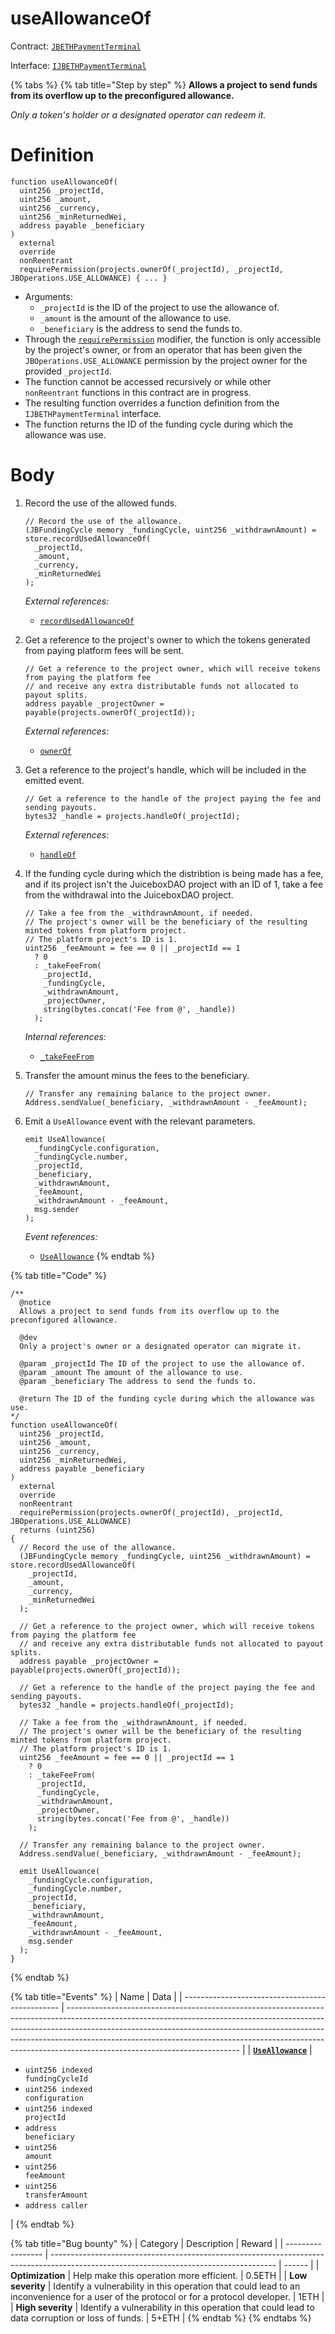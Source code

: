 # useAllowanceOf

Contract: [`JBETHPaymentTerminal`](../)​‌

Interface: [`IJBETHPaymentTerminal`](../../../../interfaces/ijbethpaymentterminal.md)

{% tabs %}
{% tab title="Step by step" %}
**Allows a project to send funds from its overflow up to the preconfigured allowance.**

_Only a token's holder or a designated operator can redeem it._

# Definition

```solidity
function useAllowanceOf(
  uint256 _projectId,
  uint256 _amount,
  uint256 _currency,
  uint256 _minReturnedWei,
  address payable _beneficiary
)
  external
  override
  nonReentrant
  requirePermission(projects.ownerOf(_projectId), _projectId, JBOperations.USE_ALLOWANCE) { ... }
```

* Arguments:
  * `_projectId` is the ID of the project to use the allowance of.
  * `_amount` is the amount of the allowance to use.
  * `_beneficiary` is the address to send the funds to.
* Through the [`requirePermission`](../../../or-abstract/jboperatable/modifiers/requirepermission.md) modifier, the function is only accessible by the project's owner, or from an operator that has been given the `JBOperations.USE_ALLOWANCE` permission by the project owner for the provided `_projectId`.
* The function cannot be accessed recursively or while other `nonReentrant` functions in this contract are in progress.
* The resulting function overrides a function definition from the `IJBETHPaymentTerminal` interface.
* The function returns the ID of the funding cycle during which the allowance was use.

# Body

1.  Record the use of the allowed funds.

    ```solidity
    // Record the use of the allowance.
    (JBFundingCycle memory _fundingCycle, uint256 _withdrawnAmount) = store.recordUsedAllowanceOf(
      _projectId,
      _amount,
      _currency,
      _minReturnedWei
    );
    ```

    _External references:_

    * [`recordUsedAllowanceOf`](../../jbethpaymentterminalstore/write/recordusedallowanceof.md)
2.  Get a reference to the project's owner to which the tokens generated from paying platform fees will be sent.

    ```solidity
    // Get a reference to the project owner, which will receive tokens from paying the platform fee
    // and receive any extra distributable funds not allocated to payout splits.
    address payable _projectOwner = payable(projects.ownerOf(_projectId));
    ```

    _External references:_

    * [`ownerOf`](https://github.com/OpenZeppelin/openzeppelin-contracts/blob/46ce0cfa3323a2787864f884b3c12960bc53b233/contracts/token/ERC721/ERC721.sol#L70)
3.  Get a reference to the project's handle, which will be included in the emitted event.

    ```solidity
    // Get a reference to the handle of the project paying the fee and sending payouts.
    bytes32 _handle = projects.handleOf(_projectId);
    ```

    _External references:_

    * [`handleOf`](../../../jbprojects/properties/handleof.md)
4.  If the funding cycle during which the distribtion is being made has a fee, and if its project isn't the JuiceboxDAO project with an ID of 1, take a fee from the withdrawal into the JuiceboxDAO project.

    ```solidity
    // Take a fee from the _withdrawnAmount, if needed.
    // The project's owner will be the beneficiary of the resulting minted tokens from platform project.
    // The platform project's ID is 1.
    uint256 _feeAmount = fee == 0 || _projectId == 1
      ? 0
      : _takeFeeFrom(
        _projectId,
        _fundingCycle,
        _withdrawnAmount,
        _projectOwner,
        string(bytes.concat('Fee from @', _handle))
      );
    ```

    _Internal references:_

    * [`_takeFeeFrom`](\_takefeefrom.md)
5.  Transfer the amount minus the fees to the beneficiary.

    ```solidity
    // Transfer any remaining balance to the project owner.
    Address.sendValue(_beneficiary, _withdrawnAmount - _feeAmount);
    ```
6.  Emit a `UseAllowance` event with the relevant parameters.

    ```solidity
    emit UseAllowance(
      _fundingCycle.configuration,
      _fundingCycle.number,
      _projectId,
      _beneficiary,
      _withdrawnAmount,
      _feeAmount,
      _withdrawnAmount - _feeAmount,
      msg.sender
    );
    ```

    _Event references:_

    * [`UseAllowance`](../events/useallowance.md)
{% endtab %}

{% tab title="Code" %}
```solidity
/**
  @notice 
  Allows a project to send funds from its overflow up to the preconfigured allowance.

  @dev 
  Only a project's owner or a designated operator can migrate it.

  @param _projectId The ID of the project to use the allowance of.
  @param _amount The amount of the allowance to use.
  @param _beneficiary The address to send the funds to.

  @return The ID of the funding cycle during which the allowance was use.
*/
function useAllowanceOf(
  uint256 _projectId,
  uint256 _amount,
  uint256 _currency,
  uint256 _minReturnedWei,
  address payable _beneficiary
)
  external
  override
  nonReentrant
  requirePermission(projects.ownerOf(_projectId), _projectId, JBOperations.USE_ALLOWANCE)
  returns (uint256)
{
  // Record the use of the allowance.
  (JBFundingCycle memory _fundingCycle, uint256 _withdrawnAmount) = store.recordUsedAllowanceOf(
    _projectId,
    _amount,
    _currency,
    _minReturnedWei
  );

  // Get a reference to the project owner, which will receive tokens from paying the platform fee
  // and receive any extra distributable funds not allocated to payout splits.
  address payable _projectOwner = payable(projects.ownerOf(_projectId));

  // Get a reference to the handle of the project paying the fee and sending payouts.
  bytes32 _handle = projects.handleOf(_projectId);

  // Take a fee from the _withdrawnAmount, if needed.
  // The project's owner will be the beneficiary of the resulting minted tokens from platform project.
  // The platform project's ID is 1.
  uint256 _feeAmount = fee == 0 || _projectId == 1
    ? 0
    : _takeFeeFrom(
      _projectId,
      _fundingCycle,
      _withdrawnAmount,
      _projectOwner,
      string(bytes.concat('Fee from @', _handle))
    );

  // Transfer any remaining balance to the project owner.
  Address.sendValue(_beneficiary, _withdrawnAmount - _feeAmount);

  emit UseAllowance(
    _fundingCycle.configuration,
    _fundingCycle.number,
    _projectId,
    _beneficiary,
    _withdrawnAmount,
    _feeAmount,
    _withdrawnAmount - _feeAmount,
    msg.sender
  );
}
```
{% endtab %}

{% tab title="Events" %}
| Name                                            | Data                                                                                                                                                                                                                                                                                                                                                                |
| ----------------------------------------------- | ------------------------------------------------------------------------------------------------------------------------------------------------------------------------------------------------------------------------------------------------------------------------------------------------------------------------------------------------------------------- |
| [**`UseAllowance`**](../events/useallowance.md) | <ul><li><code>uint256 indexed fundingCycleId</code></li><li><code>uint256 indexed configuration</code></li><li><code>uint256 indexed projectId</code></li><li><code>address beneficiary</code></li><li><code>uint256 amount</code></li><li><code>uint256 feeAmount</code></li><li><code>uint256 transferAmount</code></li><li><code>address caller</code></li></ul> |
{% endtab %}

{% tab title="Bug bounty" %}
| Category          | Description                                                                                                                            | Reward |
| ----------------- | -------------------------------------------------------------------------------------------------------------------------------------- | ------ |
| **Optimization**  | Help make this operation more efficient.                                                                                               | 0.5ETH |
| **Low severity**  | Identify a vulnerability in this operation that could lead to an inconvenience for a user of the protocol or for a protocol developer. | 1ETH   |
| **High severity** | Identify a vulnerability in this operation that could lead to data corruption or loss of funds.                                        | 5+ETH  |
{% endtab %}
{% endtabs %}
